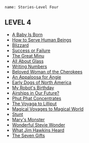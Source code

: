 ```ngMeta
name: Stories-Level Four 
```
## LEVEL 4
* [A Baby Is Born](https://drive.google.com/open?id=0B1XBdeTOOHL3OWRXVVQxOXJLT2c)
* [How to Serve Human Beings](https://drive.google.com/open?id=0B1XBdeTOOHL3bTN0dmt1dS1IeVE)
* [Blizzard](https://drive.google.com/open?id=0B1XBdeTOOHL3UHF0b0wtYkt1U3M)
* [Success or Failure](https://drive.google.com/open?id=0B1XBdeTOOHL3SUdtQ0NqVkt5V3c)
* [The Great Minu](https://drive.google.com/open?id=0B1XBdeTOOHL3cnZ1WDdGSi1JZzg)
* [All About Glass](https://drive.google.com/open?id=0B1XBdeTOOHL3ZTVvNUtmbGwwTGs)
* [Writing Numbers](https://drive.google.com/open?id=0B1XBdeTOOHL3aC1IVjVqdVZGcjA)
* [Beloved Woman of the Cherokees](https://drive.google.com/open?id=0B24sXOipVHAxYWsydXIyaUl5T2M)
* [An Appaloosa for Angie](https://drive.google.com/open?id=0B24sXOipVHAxNkxwSzdPS2FsS0k)
* [Early Dogs of North America](https://drive.google.com/open?id=0B24sXOipVHAxVGdfWG5LRmZ2Y0E)
* [My Robot's Birthday](https://drive.google.com/open?id=0B24sXOipVHAxemJJcVFEZUtzNkU)
* [Airships in Our Future?](https://drive.google.com/open?id=0B24sXOipVHAxZ1cyRTFuT3kxQWs)
* [Phut Phat Concentrates](https://drive.google.com/open?id=0B24sXOipVHAxRU1UbEhHUkd6X00)
* [The Voyaga to Lilliput](https://drive.google.com/open?id=0B24sXOipVHAxQmpWNVlMRmZ4NlE)
* [Magical Voyages to Magical World](https://drive.google.com/open?id=0B24sXOipVHAxNnk5NUF4WWNsdE0)
* [Stunt](https://drive.google.com/open?id=0B24sXOipVHAxc01XNkR5Mk92Vnc)
* [Mary's Monster](https://drive.google.com/open?id=0B24sXOipVHAxMDNhTnB4OW5tN1k)
* [Wonderful Stevie Wonder](https://drive.google.com/open?id=0B24sXOipVHAxT0dqVzJrWkZZdmM)
* [What Jim Hawkins Heard](https://drive.google.com/open?id=0B24sXOipVHAxVGF2RldPa1ptRXc)
* [The Seven Gifts](https://drive.google.com/open?id=0B24sXOipVHAxUWE0QVdiYnp3VzQ)



